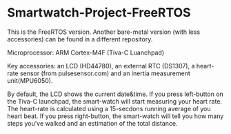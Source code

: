 # Smartwatch-Project-FreeRTOS
This is the FreeRTOS version. Another bare-metal version (with less accessories) can be found in a different repository.

Microprocessor: ARM Cortex-M4F  (Tiva-C Luanchpad)

Key accessories: an LCD (HD44780), an external RTC (DS1307), a heart-rate sensor (from pulsesensor.com) and an inertia measurement unit(MPU6050).  

By default, the LCD shows the current date&time. If you press left-button on the Tiva-C launchpad, the smart-watch will start measuring your heart rate. The heart-rate is calculated using a 15-secdons running average of you heart beat. If you press right-button, the smart-watch will tell you how many steps you've walked and an estimation of the total distance.
